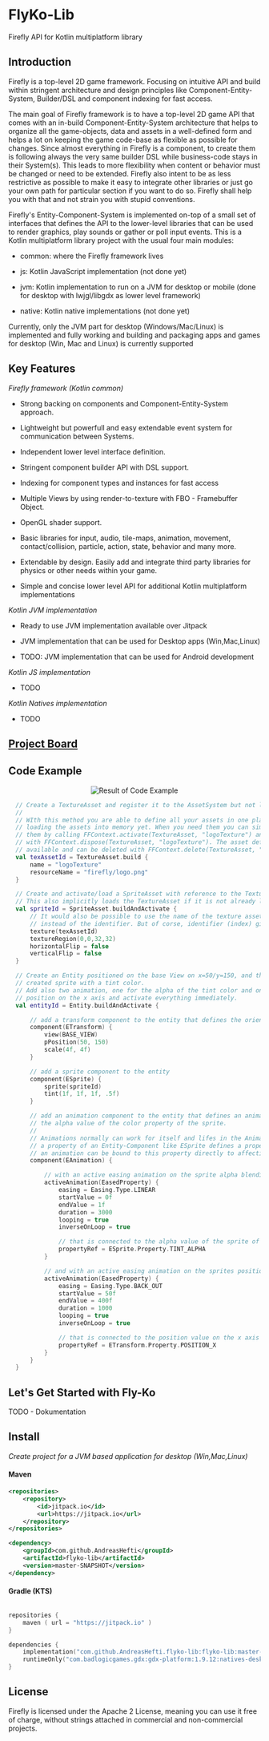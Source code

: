 # FlyKo-Lib
Firefly API for Kotlin multiplatform library
 


Introduction
------------

Firefly is a top-level 2D game framework. Focusing on intuitive API and build within stringent architecture and design 
principles like Component-Entity-System, Builder/DSL and component indexing for fast access.

The main goal of Firefly framework is to have a top-level 2D game API that comes with an in-build Component-Entity-System 
architecture that helps to organize all the game-objects, data and assets in a well-defined form and helps a lot 
on keeping the game code-base as flexible as possible for changes. Since almost everything in Firefly is a component,
to create them is following always the very same builder DSL while business-code stays in their System(s). 
This leads to more flexibility when content or behavior must be changed or need to be extended. 
Firefly also intent to be as less restrictive as possible to make it easy to integrate other libraries or just go
your own path for particular section if you want to do so. Firefly shall help you with that and not strain you with
stupid conventions.

Firefly's Entity-Component-System is implemented on-top of a small set of interfaces that defines the API to the
lower-level libraries that can be used to render graphics, play sounds or gather or poll input events.
This is a Kotlin multiplatform library project with the usual four main modules:

- common: where the Firefly framework lives

- js: Kotlin JavaScript implementation (not done yet)

- jvm: Kotlin implementation to run on a JVM for desktop or mobile (done for desktop with lwjgl/libgdx as lower level framework)

- native: Kotlin native implementations (not done yet)

Currently, only the JVM part for desktop (Windows/Mac/Linux) is implemented and fully working and 
building and packaging apps and games for desktop (Win, Mac and Linux) is currently supported


Key Features 
-----------------

*Firefly framework (Kotlin common)*

- Strong backing on components and Component-Entity-System approach.

- Lightweight but powerfull and easy extendable event system for communication between Systems.

- Independent lower level interface definition.

- Stringent component builder API with DSL support.

- Indexing for component types and instances for fast access

- Multiple Views by using render-to-texture with FBO - Framebuffer Object.

- OpenGL shader support.

- Basic libraries for input, audio, tile-maps, animation, movement, contact/collision, particle, action, state, behavior and many more.

- Extendable by design. Easily add and integrate third party libraries for physics or other needs within your game.  

- Simple and concise lower level API for additional Kotlin multiplatform implementations

*Kotlin JVM implementation*

- Ready to use JVM implementation available over Jitpack 

- JVM implementation that can be used for Desktop apps (Win,Mac,Linux)

- TODO: JVM implementation that can be used for Android development

*Kotlin JS implementation*

- TODO

*Kotlin Natives implementation*

- TODO

[Project Board](https://view.monday.com/1824751381-dbd29f0e327df610ad7628d957a2afcd?r=use1)
-----------------------------------
Code Example
--------------
<div align="center"><img src="https://github.com/Inari-Soft/flyKo/raw/master/wiki/example1.gif" alt="Result of Code Example"></div>

``` kotlin
  // Create a TextureAsset and register it to the AssetSystem but not loading yet.
  //
  // WIth this method you are able to define all your assets in one place without
  // loading the assets into memory yet. When you need them you can simply load
  // them by calling FFContext.activate(TextureAsset, "logoTexture") and dispose them
  // with FFContext.dispose(TextureAsset, "logoTexture"). The asset definition is still
  // available and can be deleted with FFContext.delete(TextureAsset, "logoTexture")
  val texAssetId = TextureAsset.build {
      name = "logoTexture"
      resourceName = "firefly/logo.png"
  }

  // Create and activate/load a SpriteAsset with reference to the TextureAsset.
  // This also implicitly loads the TextureAsset if it is not already loaded.
  val spriteId = SpriteAsset.buildAndActivate {
      // It would also be possible to use the name of the texture asset here
      // instead of the identifier. But of corse, identifier (index) gives faster access
      texture(texAssetId)
      textureRegion(0,0,32,32)
      horizontalFlip = false
      verticalFlip = false
  }

  // Create an Entity positioned on the base View on x=50/y=150, and the formerly
  // created sprite with a tint color.
  // Add also two animation, one for the alpha of the tint color and one for the
  // position on the x axis and activate everything immediately.
  val entityId = Entity.buildAndActivate {

      // add a transform component to the entity that defines the orientation of the Entity
      component(ETransform) {
          view(BASE_VIEW)
          pPosition(50, 150)
          scale(4f, 4f)
      }

      // add a sprite component to the entity
      component(ESprite) {
          sprite(spriteId)
          tint(1f, 1f, 1f, .5f)
      }

      // add an animation component to the entity that defines an animation based on
      // the alpha value of the color property of the sprite.
      //
      // Animations normally can work for itself and lifes in the AnimationSystem. But if
      // a property of an Entity-Component like ESprite defines a property value adapter,
      // an animation can be bound to this property directly to affecting the value of the property.
      component(EAnimation) {

          // with an active easing animation on the sprite alpha blending value...
          activeAnimation(EasedProperty) {
              easing = Easing.Type.LINEAR
              startValue = 0f
              endValue = 1f
              duration = 3000
              looping = true
              inverseOnLoop = true

              // that is connected to the alpha value of the sprite of the entity
              propertyRef = ESprite.Property.TINT_ALPHA
          }

          // and with an active easing animation on the sprites position on the x axis...
          activeAnimation(EasedProperty) {
              easing = Easing.Type.BACK_OUT
              startValue = 50f
              endValue = 400f
              duration = 1000
              looping = true
              inverseOnLoop = true

              // that is connected to the position value on the x axis of the entities transform data
              propertyRef = ETransform.Property.POSITION_X
          }
      }
  }
```



Let's Get Started with Fly-Ko
------------------------------

TODO - Dokumentation

Install
-------

*Create project for a JVM based application for desktop (Win,Mac,Linux)*

#### Maven

``` xml
<repositories>
    <repository>
        <id>jitpack.io</id>
        <url>https://jitpack.io</url>
    </repository>
</repositories>

<dependency>
    <groupId>com.github.AndreasHefti</groupId>
    <artifactId>flyko-lib</artifactId>
    <version>master-SNAPSHOT</version>
</dependency>
```

#### Gradle (KTS)

``` kotlin

repositories {
    maven ( url = "https://jitpack.io" )
}

dependencies {
    implementation("com.github.AndreasHefti.flyko-lib:flyko-lib:master-SNAPSHOT")
    runtimeOnly("com.badlogicgames.gdx:gdx-platform:1.9.12:natives-desktop")
}

```

License
--------

Firefly is licensed under the Apache 2 License, meaning you can use it free of charge, 
without strings attached in commercial and non-commercial projects.




